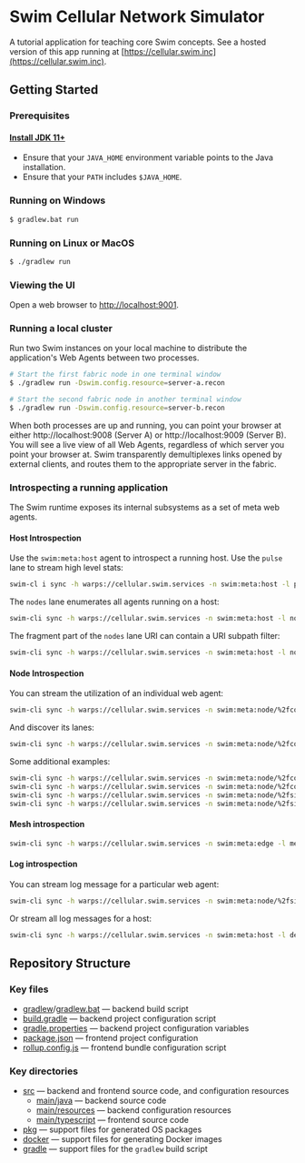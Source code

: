 # Swim Cellular Network Simulator

A tutorial application for teaching core Swim concepts.  See a hosted version
of this app running at [https://cellular.swim.inc](https://cellular.swim.inc).

## Getting Started

### Prerequisites

#### [Install JDK 11+](https://www.oracle.com/technetwork/java/javase/downloads/index.html)

- Ensure that your `JAVA_HOME` environment variable points to the Java installation.
- Ensure that your `PATH` includes `$JAVA_HOME`.

### Running on Windows

```bat
$ gradlew.bat run
```

### Running on Linux or MacOS

```bash
$ ./gradlew run
```

### Viewing the UI

Open a web browser to [http://localhost:9001](http://localhost:9001).

### Running a local cluster

Run two Swim instances on your local machine to distribute the application's
Web Agents between two processes.

```sh
# Start the first fabric node in one terminal window
$ ./gradlew run -Dswim.config.resource=server-a.recon

# Start the second fabric node in another terminal window
$ ./gradlew run -Dswim.config.resource=server-b.recon
```

When both processes are up and running, you can point your browser at either
http://localhost:9008 (Server A) or http://localhost:9009 (Server B).  You
will see a live view of all Web Agents, regardless of which server you point
your browser at.  Swim transparently demultiplexes links opened by external
clients, and routes them to the appropriate server in the fabric.

### Introspecting a running application

The Swim runtime exposes its internal subsystems as a set of meta web agents.

#### Host Introspection

Use the `swim:meta:host` agent to introspect a running host.  Use the `pulse`
lane to stream high level stats:

```sh
swim-cl i sync -h warps://cellular.swim.services -n swim:meta:host -l pulse
```

The `nodes` lane enumerates all agents running on a host:

```sh
swim-cli sync -h warps://cellular.swim.services -n swim:meta:host -l nodes
```

The fragment part of the `nodes` lane URI can contain a URI subpath filter:

```sh
swim-cli sync -h warps://cellular.swim.services -n swim:meta:host -l nodes#/
```

#### Node Introspection

You can stream the utilization of an individual web agent:

```sh
swim-cli sync -h warps://cellular.swim.services -n swim:meta:node/%2fcountry%2fUS -l pulse
```

And discover its lanes:

```sh
swim-cli sync -h warps://cellular.swim.services -n swim:meta:node/%2fcountry%2fUS -l lanes
```

Some additional examples:

```sh
swim-cli sync -h warps://cellular.swim.services -n swim:meta:node/%2fcountry%2fUS%2fstate%2fCA -l pulse
swim-cli sync -h warps://cellular.swim.services -n swim:meta:node/%2fcountry%2fUS%2fstate%2fCA -l lanes
swim-cli sync -h warps://cellular.swim.services -n swim:meta:node/%2fsite%2f1440 -l pulse
swim-cli sync -h warps://cellular.swim.services -n swim:meta:node/%2fsite%2f1440 -l lanes
```

#### Mesh introspection

```sh
swim-cli sync -h warps://cellular.swim.services -n swim:meta:edge -l meshes
```

#### Log introspection

You can stream log message for a particular web agent:

```sh
swim-cli sync -h warps://cellular.swim.services -n swim:meta:node/%2fsite%2f1440 -l debugLog
```

Or stream all log messages for a host:

```sh
swim-cli sync -h warps://cellular.swim.services -n swim:meta:host -l debugLog
```

## Repository Structure

### Key files

- [gradlew](gradlew)/[gradlew.bat](gradlew.bat) — backend build script
- [build.gradle](build.gradle) — backend project configuration script
- [gradle.properties](gradle.properties) — backend project configuration variables
- [package.json](package.json) — frontend project configuration
- [rollup.config.js](rollup.config.js) — frontend bundle configuration script

### Key directories

- [src](src) — backend and frontend source code, and configuration resources
  - [main/java](src/main/java) — backend source code
  - [main/resources](src/main/resources) — backend configuration resources
  - [main/typescript](src/main/typescript) — frontend source code
- [pkg](pkg) — support files for generated OS packages
- [docker](docker) — support files for generating Docker images
- [gradle](gradle) — support files for the `gradlew` build script
